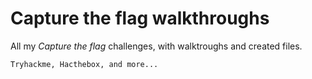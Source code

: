# Capture the flag walkthroughs

All my *Capture the flag* challenges, with walktroughs and created files. 

``Tryhackme, Hacthebox, and more...``
